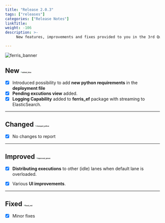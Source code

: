 ```yaml
---
title: "Release 2.0.3"
tags: ["releases"] 
categories: ["Release Notes"]
linkTitle:
weight: -106
description: >-
     New features, improvements and fixes provided to you in the 3rd Quarter of the year 2022.

---
```


![ferris_banner](/images/ferris_banner.png)

## New <img src="/images/added_blue.png" alt="added_blue" style="zoom:25%;" />

- [x] Introduced possibility to add **new python requirements** in the **deployment file** 
- [x] **Pending excutions view** added.
- [x] **Logging Capability** added to **ferris_ef** package with streaming to ElasticSearch.

---

## Changed <img src="/images/changed_yellow.png" alt="changed_yellow" style="zoom:25%;" /> 

- [x] No changes to report

---

## Improved <img src="/images/improved_green.png" alt="improved_green" style="zoom:25%;" />

- [x] **Distributing executions** to other (idle) lanes when default lane is overloaded.
- [x] Various **UI improvements**.


---

## Fixed <img src="/images/fixed_red.png" alt="fixed_red" style="zoom:25%;" />

- [x] Minor fixes
